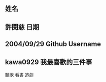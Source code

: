 姓名
----
許閔慈
日期
----
2004/09/29
Github Username
---------------
kawa0929
我最喜歡的三件事
---------------
聽歌 看書 追劇